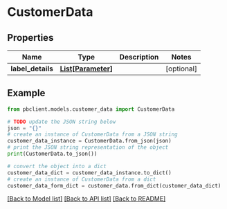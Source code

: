 # CustomerData


## Properties

Name | Type | Description | Notes
------------ | ------------- | ------------- | -------------
**label_details** | [**List[Parameter]**](Parameter.md) |  | [optional] 

## Example

```python
from pbclient.models.customer_data import CustomerData

# TODO update the JSON string below
json = "{}"
# create an instance of CustomerData from a JSON string
customer_data_instance = CustomerData.from_json(json)
# print the JSON string representation of the object
print(CustomerData.to_json())

# convert the object into a dict
customer_data_dict = customer_data_instance.to_dict()
# create an instance of CustomerData from a dict
customer_data_form_dict = customer_data.from_dict(customer_data_dict)
```
[[Back to Model list]](../README.md#documentation-for-models) [[Back to API list]](../README.md#documentation-for-api-endpoints) [[Back to README]](../README.md)


